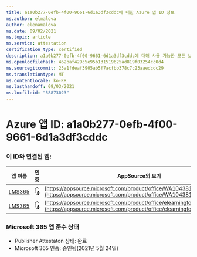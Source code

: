 ```yaml
---
title: a1a0b277-0efb-4f00-9661-6d1a3df3cddc에 대한 Azure 앱 ID 정보
ms.author: elmalova
author: elenamalova
ms.date: 09/02/2021
ms.topic: article
ms.service: attestation
certification_type: certified
description: a1a0b277-0efb-4f00-9661-6d1a3df3cddc에 대해 사용 가능한 모든 보안 및 규정 준수 정보입니다.
ms.openlocfilehash: 462baf429c5e95b131519625ad819f03254cc0d4
ms.sourcegitcommit: 23a1fdeaf3905ab5f7acfbb378c7c23aaedcdc29
ms.translationtype: MT
ms.contentlocale: ko-KR
ms.lasthandoff: 09/03/2021
ms.locfileid: "58873023"
---
```

# <a name="azure-app-id-a1a0b277-0efb-4f00-9661-6d1a3df3cddc"></a>Azure 앱 ID: a1a0b277-0efb-4f00-9661-6d1a3df3cddc


### <a name="apps-associated-with-this-id"></a>이 ID와 연결된 앱:
| **앱 이름** | **인증** | **AppSource의 보기** |
|--------------|---------------|-----------------------|
| [LMS365](https://docs.microsoft.com/microsoft-365-app-certification/forward/WA104381467) | <img alt="Certified application badge" src="../media/certified-badge.png" height="25" width="25" /> | [https://appsource.microsoft.com/product/office/WA104381467](https://appsource.microsoft.com/product/office/WA104381467) |
| [LMS365](https://docs.microsoft.com/microsoft-365-app-certification/forward/elearningforce.lms365_spfx) | <img alt="Certified application badge" src="../media/certified-badge.png" height="25" width="25" /> | [https://appsource.microsoft.com/product/office/elearningforce.lms365_spfx](https://appsource.microsoft.com/product/office/elearningforce.lms365_spfx) |

### <a name="microsoft-365-app-compliance-status"></a>Microsoft 365 앱 준수 상태
- Publisher Attestaton 상태: 완료
- Microsoft 365 인증: 승인됨(2021년 5월 24일)
